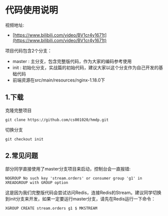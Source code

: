 # 代码使用说明

视频地址:
- [https://www.bilibili.com/video/BV1cr4y1671t](https://www.bilibili.com/video/BV1cr4y1671t)

项目代码包含2个分支：
- master : 主分支，包含完整版代码，作为大家的编码参考使用
- init : 初始化分支，实战篇的初始代码，建议大家以这个分支作为自己开发的基础代码
- 前端资源在src/main/resources/nginx-1.18.0下
## 1.下载
克隆完整项目
```git
git clone https://github.com/cs001020/hmdp.git
```
切换分支
```git
git checkout init
```

## 2.常见问题
部分同学直接使用了master分支项目来启动，控制台会一直报错:
```
NOGROUP No such key 'stream.orders' or consumer group 'g1' in XREADGROUP with GROUP option
```
这是因为我们完整版代码会尝试访问Redis，连接Redis的Stream。建议同学切换到init分支来开发，如果一定要运行master分支，请先在Redis运行一下命令：
```text
XGROUP CREATE stream.orders g1 $ MKSTREAM
```
